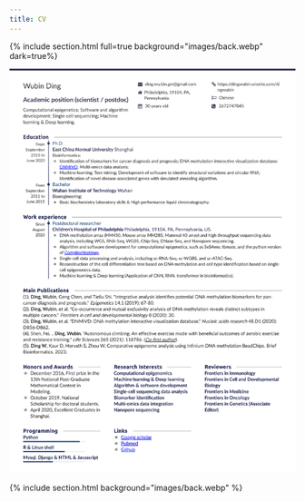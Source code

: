 ```yaml
---
title: CV
---
```


{% include section.html full=true background="images/back.webp" dark=true%}
<br>

<div>
  <img src="images/cv.jpg" alt="CV">
</div>

{% include section.html background="images/back.webp" %}